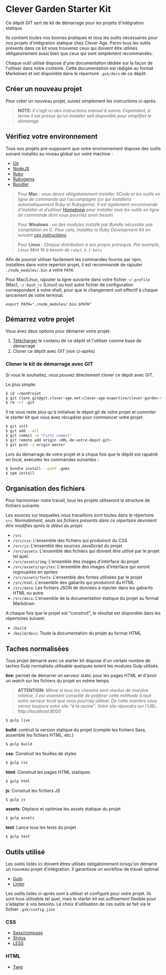 
Clever Garden Starter Kit
===============================================================================

Ce dépôt GIT sert de kit de démarrage pour les projets d'intégration statique.

Ils contient toutes nos bonnes pratiques et tous les outils nécessaires pour
nos projets d'intégration statique chez Clever Age. Parmi tous les outils
présents dans ce kit vous trouverez ceux qui doivent être utilisés
obligatoirement aussi bien que ceux qui sont simplement recommandés.

Chaque outil utilisé dispose d'une documentation dédiée sur la façon de
l'utiliser dans notre contexte. Cette documentation est rédigée au format
Markdown et est disponible dans le répertoire `.gsk/docs` de ce dépôt.


Créer un nouveau projet
-------------------------------------------------------------------------------
Pour créer un nouveau projet, suivez simplement les instructions ci-après.

> __NOTE:__ _Il s'agit ici des instructions manuel à suivre. Cependant, à terme
  il est prévus qu'un installer soit disponible pour simplifier le démarage_

## Vérifiez votre environnement
Tous nos projets pré-supposent que votre environnement dispose des outils
suivant installés au niveau global sur votre machine :

* [Git](http://git-scm.com/)
* [NodeJS](http://nodejs.org/)
* [Ruby](https://www.ruby-lang.org/fr/)
* [Rubygems](http://rubygems.org/)
* [Bundler](http://bundler.io/)

> Pour **Mac** : _vous devez obligatoirement installer XCode et les outils en
  ligne de commande qui l'accompagne (ce qui installera automatiquement Ruby et
  Rubygems). Il est également recommandé d'installer et d'utiliser
  [Homebrew](http://brew.sh/) pour installer tous les outils en ligne de
  commande dont vous pourriez avoir besoin._

> Pour **Windows** : _un des modules installé par Bundle nécessite une
  compilation en C. Pour cela, installez le Ruby Development Kit en suivant
  [ces instructions](https://github.com/oneclick/rubyinstaller/wiki/Development-Kit)._

> Pour **Linux** : _Chaque distribution a ses propre prérequis. Par exemple,
  Linux Mint 16 à besoin de `ruby1.9.1-beta`_

Afin de pouvoir utiliser facilement les commandes fournis par npm, installées
dans votre repertoir projet, il est recommandé de rajouter
`./node_modules/.bin` a votre `PATH`.

Pour Mac/Linux, rajouter la ligne suivante dans votre fichier `~/.profile`
(Mac), `~/.bash_rc` (Linux) ou tout autre fichier de configuration
correspondant à votre shell, pour que le changement soit effectif à chaque
lancement de votre terminal.

```
export PATH="./node_modules/.bin:$PATH"
```

## Démarrez votre projet
Vous avez deux options pour démarrer votre projet:

1. [Télécharger](https://git.clever-age.net/clever-age-expertise/clever-garden-starter-kit/repository/archive.zip?ref=master) le contenu de ce dépôt et l'utiliser comme base de démarrage
2. Cloner ce dépôt avec GIT (voir ci-après)

### Cloner le kit de démarrage avec GIT
Si vous le souhaitez, vous pouvez directement cloner ce dépôt avec GIT.

Le plus simple:

```bash
$ cd ~/monProjet
$ git clone git@git.clever-age.net:clever-age-expertise/clever-garden-starter-kit.git .
$ rm -rf .git
```

Il ne vous reste plus qu'à initialiser le dépot git de votre projet et commiter
le starter kit que vous avez récupérer pour commencer votre projet:

```bash
$ git init
$ git add --all
$ git commit -m "First commit"
$ git remote add origin <URL-de-votre-depot-git>
$ git push -u origin master
```

Lors du démarrage de votre projet et à chque fois que le dépôt est rapatrié en
local, exécutez les commandes suivantes :

```bash
$ bundle install --path .gems
$ npm install
```

## Organisation des fichiers
Pour harmoniser notre travail, tous les projets utiliseront la structure de
fichiers suivante.

Les sources sur lesquelles nous travaillons sont toutes dans le répertoire
`src`. _Normalement, seuls les fichiers présents dans ce répertoire devraient
être modifiés après le début du projet_.

* `/src`
* `/src/css`: L'ensemble des fichiers qui produiront du CSS
* `/src/js`: L'ensemble des sources JavaScript du projet
* `/src/assets`: L'ensemble des fichiers qui doivent être utilisé par le projet tel quel.
* `/src/assets/img`: L'ensemble des images d'interface du projet
* `/src/assets/sprites`: L'ensemble des images d'interface qui seront regroupées en sprites
* `/src/assets/fonts`: L'ensemble des fontes utilisées par le projet
* `/src/html`: L'ensemble des gabarits qui produiront du HTML
* `/src/data`: Les fichiers JSON de données à injecter dans les gabarits HTML ou autre
* `/src/docs`: L'ensemble de la documentation statique du projet au format Markdown

A chaque fois que le projet est "construit", le résultat est disponible dans
les répertoires suivant:

* `/build`
* `/build/docs`: Toute la documentation du projet au format HTML


Taches normalisées
-------------------------------------------------------------------------------

Tous projet démarré avec ce starter kit dispose d'un certain nombre de taches
Gulp normalisés utilisable quelques soient les modules Gulp utilisés.

**live**: permet de démarrer un serveur static pour les pages HTML et d'avoir
un _watch_ sur les fichiers du projet en même temps.

> **ATTENTION:** _Même si tous les chemins sont résolus de manière relative, il
  est vivement conseillé de préférer cette méthode à tout autre serveur local
  que vous pourriez utiliser. De cette manière vous verrez toujours votre site
  "à la racine". Votre site répondra sur l'URL: http://localhost:8000_

```bash
$ gulp live
```

**build**: contruit la version statique du projet (compile les fichiers Sass,
assemble les fichiers HTML, etc.)

```bash
$ gulp build
```

**css**: Construit les feuilles de styles

```bash
$ gulp css
```

**html**: Construit les pages HTML statiques

```bash
$ gulp html
```

**js**: Construit les fichiers JS

```bash
$ gulp js
```

**assets**: Déplace et optimise les assets statique du projet

```bash
$ gulp assets
```

**test**: Lance tous les tests du projet

```bash
$ gulp test
```

Outils utilisé
-------------------------------------------------------------------------------
Les outils listés ici doivent êtres utilisés obligatoirement lorsqu'on démarre
un nouveau projet d'intégration. Il garantisse un workflow de travail optimal

* [Gulp](.gsk/docs/gulp.md)
* [Linter](.gsk/docs/linter.md)

Les outils listés ci-après sont à utiliser et configuré pour votre projet.
Ils sont tous utiliseble tel quel, mais le starter kit est suffisement flexible
pour s'adapter à vos besoins. Le choix d'utilisation de ces outils se fait via
le fichier `.gsk/config.json`

### CSS
* [Sass/compass](.gsk/docs/css/sass.md)
* [Stylus](.gsk/docs/css/stylus.md)
* [LESS](.gsk/docs/less.md)

### HTML
* [Twig](.gsk/docs/HTML/twig.md)
